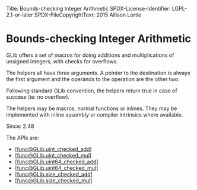 Title: Bounds-checking Integer Arithmetic
SPDX-License-Identifier: LGPL-2.1-or-later
SPDX-FileCopyrightText: 2015 Allison Lortie

# Bounds-checking Integer Arithmetic

GLib offers a set of macros for doing additions and multiplications
of unsigned integers, with checks for overflows.

The helpers all have three arguments.  A pointer to the destination
is always the first argument and the operands to the operation are
the other two.

Following standard GLib convention, the helpers return true in case
of success (ie: no overflow).

The helpers may be macros, normal functions or inlines.  They may be
implemented with inline assembly or compiler intrinsics where
available.

Since: 2.48

The APIs are:

 * [func@GLib.uint_checked_add]
 * [func@GLib.uint_checked_mul]
 * [func@GLib.uint64_checked_add]
 * [func@GLib.uint64_checked_mul]
 * [func@GLib.size_checked_add]
 * [func@GLib.size_checked_mul]
